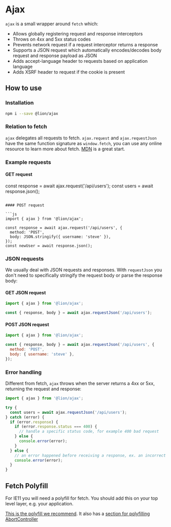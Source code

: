 [//]: # 'AUTO INSERT HEADER PREPUBLISH'

# Ajax

`ajax` is a small wrapper around `fetch` which:

- Allows globally registering request and response interceptors
- Throws on 4xx and 5xx status codes
- Prevents network request if a request interceptor returns a response
- Supports a JSON request which automatically encodes/decodes body request and response payload as JSON
- Adds accept-language header to requests based on application language
- Adds XSRF header to request if the cookie is present

## How to use

### Installation

```sh
npm i --save @lion/ajax
```

### Relation to fetch

`ajax` delegates all requests to fetch. `ajax.request` and `ajax.requestJson` have the same function signature as `window.fetch`, you can use any online resource to learn more about fetch. [MDN](http://developer.mozilla.org/en-US/docs/Web/API/Fetch_API/Using_Fetch) is a great start.

### Example requests

#### GET request

const response = await ajax.request('/api/users');
const users = await response.json();
```

#### POST request

```js
import { ajax } from '@lion/ajax';

const response = await ajax.request('/api/users', {
  method: 'POST',
  body: JSON.stringify({ username: 'steve' }),
});
const newUser = await response.json();
```

### JSON requests

We usually deal with JSON requests and responses. With `requestJson` you don't need to specifically stringify the request body or parse the response body:

#### GET JSON request

```js
import { ajax } from '@lion/ajax';

const { response, body } = await ajax.requestJson('/api/users');
```

#### POST JSON request

```js
import { ajax } from '@lion/ajax';

const { response, body } = await ajax.requestJson('/api/users', {
  method: 'POST',
  body: { username: 'steve' },
});
```

### Error handling

Different from fetch, `ajax` throws when the server returns a 4xx or 5xx, returning the request and response:

```js
import { ajax } from '@lion/ajax';

try {
  const users = await ajax.requestJson('/api/users');
} catch (error) {
  if (error.response) {
    if (error.response.status === 400) {
      // handle a specific status code, for example 400 bad request
    } else {
      console.error(error);
    }
  } else {
    // an error happened before receiving a response, ex. an incorrect request or network error
    console.error(error);
  }
}
```

## Fetch Polyfill

For IE11 you will need a polyfill for fetch. You should add this on your top level layer, e.g. your application.

[This is the polyfill we recommend](https://github.com/github/fetch). It also has a [section for polyfilling AbortController](https://github.com/github/fetch#aborting-requests)
